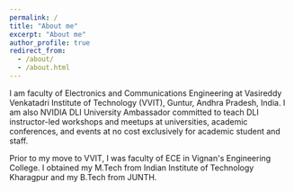 ```yaml
---
permalink: /
title: "About me"
excerpt: "About me"
author_profile: true
redirect_from: 
  - /about/
  - /about.html
---
```


I am faculty of Electronics and Communications Engineering at Vasireddy Venkatadri Institute of Technology (VVIT), Guntur, Andhra Pradesh, India. I am also NVIDIA DLI University Ambassador committed to teach DLI instructor-led workshops and meetups at universities,
academic conferences, and events at no cost exclusively for academic student and staff.

Prior to my move to VVIT, I was faculty of ECE in Vignan's Engineering College. I obtained my M.Tech from Indian Institute of Technology  Kharagpur and my B.Tech from JUNTH.

